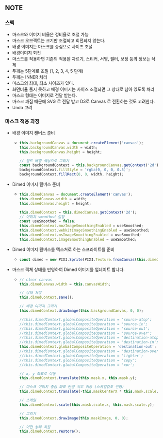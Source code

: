 ## NOTE



### 스펙

- 마스크와 이미지 비율은 정비율로 조절 가능
- 마스크 오브젝트는 크기만 조절되고 회전되지 않는다.
- 배경 이미지는 마스크를 중심으로 사이즈 조절
- 배경이미지 회전
- 마스크를 적용하면 기존의 적용된 자르기, 스티커, 서명, 필터, 보정 등의 정보는 삭제
- 두께는 5단계로 조절 (1, 2, 3, 4, 5 단계)
- 두께는 INNER 처리
- 마스크의 최대, 최소 사이즈가 있다.
- 화면비율 풀지 못하고 배경 이미지는 사이즈 조절되면 그 상태로 남아 있도록 처리
- 마스크 형태는 이미지로 전달 받는다.
- 마스크 깨짐 때문에 SVG 로 전달 받고 D3로 Canvas 로 전환하는 것도 고려한다.
- Undo 고려



### 마스크 적용 과정

- 배경 이미지 캔버스 준비

  - ```javascript
    this.backgroundCanvas = document.createElement('canvas');
    this.backgroundCanvas.width = width;
    this.backgroundCanvas.height = height;

    // 딤드 배경 색상으로 그리기
    const backgroundContext = this.backgroundCanvas.getContext('2d');
    backgroundContext.fillStyle = 'rgba(0, 0, 0, 0.5)';
    backgroundContext.fillRect(0, 0, width, height);
    ```

- Dimed 이미지 캔버스 준비

  - ```javascript
    this.dimedCanvas = document.createElement('canvas');
    this.dimedCanvas.width = width;
    this.dimedCanvas.height = height;

    this.dimedContext = this.dimedCanvas.getContext('2d');
    // 이미지 smoothed 설정
    const useSmoothed = false;
    this.dimedContext.mozImageSmoothingEnabled = useSmoothed;
    this.dimedContext.webkitImageSmoothingEnabled = useSmoothed;
    this.dimedContext.msImageSmoothingEnabled = useSmoothed;
    this.dimedContext.imageSmoothingEnabled = useSmoothed;
    ```

- Dimed 이미지 캔버스를 텍스쳐로 하는 스프라이트를 준비

  - ```javascript
    const dimed = new PIXI.Sprite(PIXI.Texture.fromCanvas(this.dimedCanvas));
    ```

- 마스크 객체 상태를 반영하여 Dimed 이미지를 업데이트 합니다.

  - ```javascript
    // clear canvas
    this.dimedCanvas.width = this.canvasWidth;

    // 상태 저장
    this.dimedContext.save();

    // 배경 이미지 그리기
    this.dimedContext.drawImage(this.backgroundCanvas, 0, 0);

    //this.dimedContext.globalCompositeOperation = 'source-atop';
    //this.dimedContext.globalCompositeOperation = 'source-in';
    //this.dimedContext.globalCompositeOperation = 'source-out';
    //this.dimedContext.globalCompositeOperation = 'source-over';
    //this.dimedContext.globalCompositeOperation = 'destination-atop';
    //this.dimedContext.globalCompositeOperation = 'destination-in';
    this.dimedContext.globalCompositeOperation = 'destination-out';
    //this.dimedContext.globalCompositeOperation = 'destination-over';
    //this.dimedContext.globalCompositeOperation = 'lighter';
    //this.dimedContext.globalCompositeOperation = 'copy';
    //this.dimedContext.globalCompositeOperation = 'xor';

    // x, y 좌표로 이동
    this.dimedContext.translate(this.mask.x, this.mask.y);

    // 마스크 이미지 중심 좌표 만큼 뒤로 이동 (스케일값도 반영)
    this.dimedContext.translate(-this.maskCenterX * this.mask.scale.x, -this.maskCenterY * this.mask.scale.y);

    // 스케일
    this.dimedContext.scale(this.mask.scale.x, this.mask.scale.y);

    // 그리기
    this.dimedContext.drawImage(this.maskImage, 0, 0);

    // 이전 상태 복원
    this.dimedContext.restore();
    ```